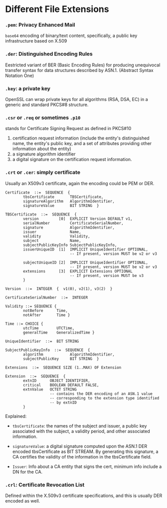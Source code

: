 # Different File Extensions

###  `.pem`: Privacy Enhanced Mail

`base64` encoding of binary/text content, specifically, a public key infrastructure based on X.509

### `.der`: Distinguished Encoding Rules 

Eestricted variant of BER (Basic Encoding Rules) for producing unequivocal transfer syntax for data structures described by ASN.1. (Abstract Syntax Notation One)

### `.key`: a private key

OpenSSL can wrap private keys for all algorithms (RSA, DSA, EC) in a generic and standard PKCS#8 structure.

### `.csr` or `.req` or sometimes `.p10` 

stands for Certificate Signing Request as defined in PKCS#10

1. certification request information (include the entity's distinguished name, the entity's public key, and a set of attributes providing other information about the entity)
2. a signature algorithm identifier
3. a digital signature on the certification request information. 

### `.crt` or `.cer`: simply certificate

Usually an X509v3 certificate, again the encoding could be PEM or DER.

```crt
Certificate  ::=  SEQUENCE  {
        tbsCertificate       TBSCertificate,
        signatureAlgorithm   AlgorithmIdentifier,
        signatureValue       BIT STRING  }

TBSCertificate  ::=  SEQUENCE  {
        version         [0]  EXPLICIT Version DEFAULT v1,
        serialNumber         CertificateSerialNumber,
        signature            AlgorithmIdentifier,
        issuer               Name,
        validity             Validity,
        subject              Name,
        subjectPublicKeyInfo SubjectPublicKeyInfo,
        issuerUniqueID  [1]  IMPLICIT UniqueIdentifier OPTIONAL,
                             -- If present, version MUST be v2 or v3

        subjectUniqueID [2]  IMPLICIT UniqueIdentifier OPTIONAL,
                             -- If present, version MUST be v2 or v3
        extensions      [3]  EXPLICIT Extensions OPTIONAL
                             -- If present, version MUST be v3
        }

Version  ::=  INTEGER  {  v1(0), v2(1), v3(2)  }

CertificateSerialNumber  ::=  INTEGER

Validity ::= SEQUENCE {
        notBefore      Time,
        notAfter       Time }

Time ::= CHOICE {
        utcTime        UTCTime,
        generalTime    GeneralizedTime }

UniqueIdentifier  ::=  BIT STRING

SubjectPublicKeyInfo  ::=  SEQUENCE  {
        algorithm            AlgorithmIdentifier,
        subjectPublicKey     BIT STRING  }

Extensions  ::=  SEQUENCE SIZE (1..MAX) OF Extension

Extension  ::=  SEQUENCE  {
        extnID      OBJECT IDENTIFIER,
        critical    BOOLEAN DEFAULT FALSE,
        extnValue   OCTET STRING
                    -- contains the DER encoding of an ASN.1 value
                    -- corresponding to the extension type identified
                    -- by extnID
        }
```

Explained:

* `tbsCertificate`: the names of the subject and issuer, a public key associated with the subject, a validity period, and other associated information.

* `signatureValue`: a digital signature computed upon
the ASN.1 DER encoded tbsCertificate as BIT STREAM. By generating this signature, a CA certifies the validity of the information in the tbsCertificate field.

* `Issuer`: Info about a CA entity that signs the cert, minimum info include a DN for the CA.

### `.crl`: Certificate Revocation List 

Defined within the X.509v3 certificate specifications, and this is usually DER encoded as well.